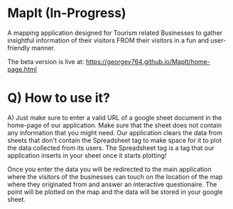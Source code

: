 # MapIt (In-Progress)
A mapping application designed for Tourism related Businesses to gather insightful information of their visitors FROM their visitors in a fun and user-friendly manner.

The beta version is live at: https://georgey764.github.io/MapIt/home-page.html

# Q) How to use it?
A) Just make sure to enter a valid URL of a google sheet document in the home-page of our application. Make sure that the sheet does not contain any information that you might need. Our application clears the data from sheets that don't contain the Spreadsheet tag to make space for it to plot the data collected from its users. The Spreadsheet tag is a tag that our application inserts in your sheet once it starts plotting!

Once you enter the data you will be redirected to the main application where the visitors of the businesses can touch on the location of the map where they originated from and answer an interactive questionaire. The point will be plotted on the map and the data will be stored in your google sheet.
